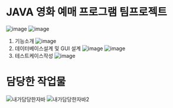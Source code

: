 # JAVA 영화 예매 프로그램 팀프로젝트

![image](https://github.com/user-attachments/assets/a524e7ab-b07b-41bb-b8ec-9fdaf4221a03)
![image](https://github.com/user-attachments/assets/3cf0d8a4-836e-4ba0-8bc8-6af08338cb5f)

1. 기능소개
![image](https://github.com/user-attachments/assets/d4483019-6f62-4d73-96b9-dd35b1259b23)
2. 데이터베이스설계 및 GUI 설계
![image](https://github.com/user-attachments/assets/b1be5640-babe-4e60-8646-2e06c26d5f4f)
![image](https://github.com/user-attachments/assets/a84d57bb-23a0-46c3-a955-2a0a94320baf)
3. 테스트케이스작성
![image](https://github.com/user-attachments/assets/c718b559-05c2-4fae-a2ea-00273c0e23b7)

# 담당한 작업물
![내가담당한자바](https://github.com/user-attachments/assets/efdc1d63-779d-4fd6-a9d4-26b59c10f114)
![내가담당한자바2](https://github.com/user-attachments/assets/335f2efd-3980-4ff1-b8e9-64640d91c5ff)

